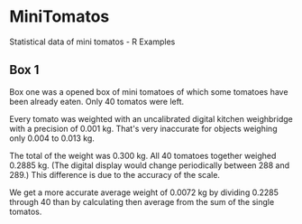 # MiniTomatos
Statistical data of mini tomatos - R Examples

## Box 1

Box one was a opened box of mini tomatoes of which some tomatoes have been already eaten. Only 40 tomatos were left.

Every tomato was weighted with an uncalibrated digital kitchen weighbridge with a precision of 0.001 kg. That's very inaccurate for objects weighing only 0.004 to 0.013 kg.

The total of the weight was 0.300 kg. All 40 tomatoes together weighed 0.2885 kg. (The digital display would change periodically between 288 and 289.) This difference is due to the accuracy of the scale.

We get a more accurate average weight of 0.0072 kg by dividing 0.2285 through 40 than by calculating then average from the sum of the single tomatos.